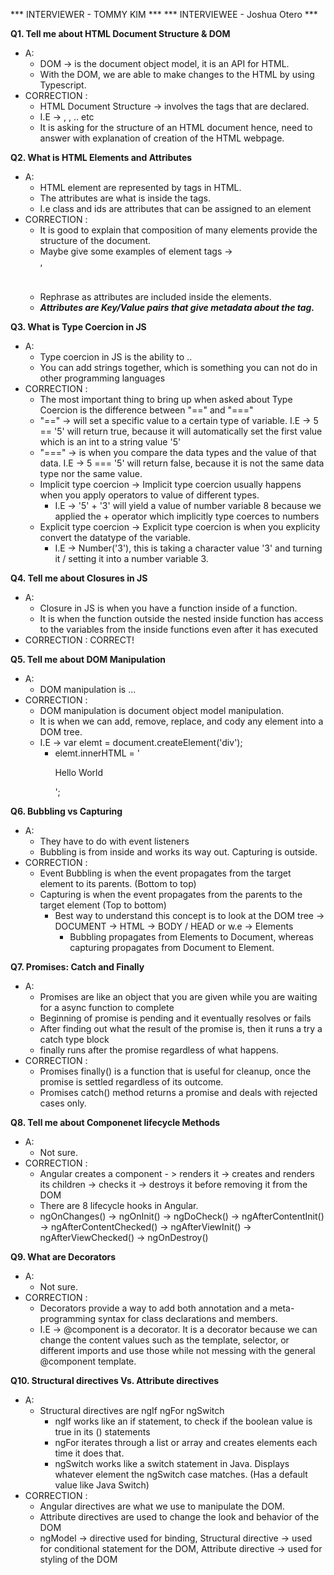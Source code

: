 *** INTERVIEWER - TOMMY KIM ***
*** INTERVIEWEE - Joshua Otero ***

**Q1. Tell me about HTML Document Structure & DOM**
- A:
    - DOM ->   is the document object model, it is an API for HTML.
    - With the DOM, we are able to make changes to the HTML by using Typescript.
- CORRECTION : 
    - HTML Document Structure -> involves the tags that are declared.
    - I.E -> <!DOCTYPE html>, <html>, <body> .. etc
    - It is asking for the structure of an HTML document hence, need to answer with explanation of creation of the HTML webpage.


**Q2. What is HTML Elements and Attributes**
- A: 
    - HTML element are represented by tags in HTML.
    - The attributes are what is inside the tags.
    - I.e class and ids are attributes that can be assigned to an element
- CORRECTION : 
    - It is good to explain that composition of many elements provide the structure of the document.
    - Maybe give some examples of element tags -> <div>, <p> <h1>
    - Rephrase as attributes are included inside the elements. 
    - ***Attributes are Key/Value pairs that give metadata about the tag.***


**Q3. What is Type Coercion in JS**
- A: 
    - Type coercion in JS is the ability to .. 
    - You can add strings together, which is something you can not do in other programming languages
- CORRECTION :
    - The most important thing to bring up when asked about Type Coercion is the difference between "==" and  "==="
    - "==" -> will set a specific value to a certain type of variable. I.E -> 5 == '5' will return true, because it will automatically set the first value which is an int to a string value '5'
    - "===" -> is when you compare the data types and the value of that data. I.E -> 5 === '5' will return false, because it is not the same data type nor the same value.
    - Implicit type coercion -> Implicit type coercion usually happens when you apply operators to value of different types.
        - I.E -> '5' + '3' will yield a value of number variable 8 because we applied the + operator which implicitly type  coerces to numbers 
    - Explicit type coercion -> Explicit type coercion is when you explicity convert the datatype of the variable. 
        - I.E -> Number('3'), this is taking a character value '3' and turning it /  setting it into a number variable 3.


**Q4. Tell me about Closures in JS**
- A: 
    - Closure in JS is when you have a function inside of a function.
    - It is when the function outside the nested inside function has access to the variables from the inside functions even after it has executed
- CORRECTION : CORRECT! 


**Q5. Tell me about DOM Manipulation**
- A: 
    - DOM manipulation is ...
- CORRECTION :
    - DOM manipulation is document object model manipulation.
    - It is when we can add, remove, replace, and cody any element into a DOM tree.
    - I.E -> var elemt = document.createElement('div');
        - elemt.innerHTML = '<p>Hello World</p>';


**Q6. Bubbling vs Capturing**
- A: 
    - They have to do with event listeners
    - Bubbling is from inside and works its way out. Capturing is outside.
- CORRECTION :
    - Event Bubbling is when the event propagates from the target element to its parents. (Bottom to top)
    - Capturing is when the event propagates from the parents to the target element (Top to bottom)
        - Best way to understand this concept is to look at the DOM tree -> DOCUMENT -> HTML -> BODY / HEAD or w.e -> Elements 
            - Bubbling propagates from Elements to Document, whereas capturing propagates from Document to Element.


**Q7. Promises: Catch and Finally**
- A: 
    - Promises are like an object that you are given while you are waiting for a async function to complete
    - Beginning of promise is pending and it eventually resolves or fails
    - After finding out what the result of the promise is, then it runs a try a catch type block 
    - finally runs after the promise regardless of what happens.
- CORRECTION :
    - Promises finally() is a function that is useful for cleanup, once the promise is settled regardless of its outcome.
    - Promises catch() method returns a promise and deals with rejected cases only.


**Q8. Tell me about Componenet lifecycle Methods**
- A: 
    - Not sure.
- CORRECTION :
    - Angular creates a component - > renders it -> creates and renders its children -> checks it -> destroys it before removing it from the DOM
    - There are 8 lifecycle hooks in Angular.
    - ngOnChanges() -> ngOnInit() -> ngDoCheck() -> ngAfterContentInit() -> ngAfterContentChecked() -> ngAfterViewInit() -> ngAfterViewChecked() -> ngOnDestroy()


**Q9. What are Decorators**
- A: 
    - Not sure.
- CORRECTION : 
    - Decorators provide a way to add both annotation and a meta-programming syntax for class declarations and members.
    - I.E -> @component is a decorator. It is a decorator because we can change the content values such as the template, selector, or different imports and use those while not messing with the general @component template. 


**Q10. Structural directives Vs. Attribute directives**
- A: 
    - Structural directives are ngIf ngFor ngSwitch
        - ngIf works like an if statement,  to check if the boolean value is true in its () statements
        - ngFor iterates through a list or array and creates elements each time it does that. 
        - ngSwitch works like a switch statement in Java. Displays whatever element the ngSwitch case matches. (Has a default value like Java Switch)
- CORRECTION : 
    - Angular directives are what we use to manipulate the DOM.
    - Attribute directives are used to change the look and behavior of the DOM
    - ngModel -> directive used for binding, Structural directive ->  used for conditional statement for the DOM, Attribute directive -> used for styling of the DOM

